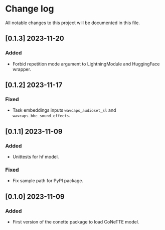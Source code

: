 # Change log

All notable changes to this project will be documented in this file.

## [0.1.3] 2023-11-20
### Added
- Forbid repetition mode argument to LightningModule and HuggingFace wrapper.

## [0.1.2] 2023-11-17
### Fixed
- Task embeddings inputs `wavcaps_audioset_sl` and `wavcaps_bbc_sound_effects`.

## [0.1.1] 2023-11-09
### Added
- Unittests for hf model.

### Fixed
- Fix sample path for PyPI package.

## [0.1.0] 2023-11-09
### Added
- First version of the conette package to load CoNeTTE model.

